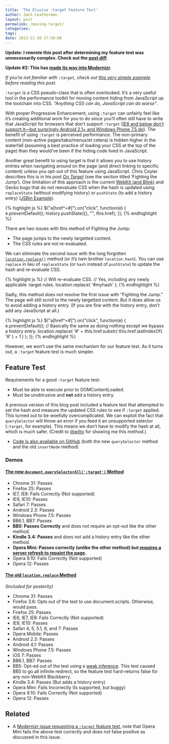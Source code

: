 ```yaml
---
title: 'The Elusive :target Feature Test'
author: Zach Leatherman
layout: post
permalink: /moving-target/
categories:
tags:
date: 2013-11-20 17:59:00
---
```


**Update: I rewrote this post after determining my feature test was unnecessarily complex. Check out the [post diff](https://github.com/zachleat/zachleat.com/commit/54b7cc7f4e26bacc849696dfa58fadec5dad5709).**

**Update #2: This has [made its way into Modernizr](https://github.com/Modernizr/Modernizr/pull/1107).**

*If you’re not familiar with `:target`, check out [this very simple example](http://www.zachleat.com/test/css-target-feature-test/control.html) before reading this post.*

`:target` is a CSS pseudo-class that is often overlooked. It’s a very useful tool in the performance toolkit for moving content hiding from JavaScript up the toolchain into CSS. *“Anything CSS can do, JavaScript can do worse”*.

With proper Progressive Enhancement, using `:target` can unfairly feel like it’s creating additional work for you to do since you’ll often still have to write that JavaScript for browsers that don’t support `:target` ([IE8 and below don’t support it—but surpringly Android 2.1+ and Windows Phone 7.5 do](https://developer.mozilla.org/en-US/docs/Web/CSS/:target#Browser_compatibility)). The benefit of using `:target` is perceived performance. The non-primary content (non-active pages/tabs/menus/et cetera) is hidden higher in the waterfall (assuming a best practice of loading your CSS at the top of the page) than they would’ve been if the hiding code lived in JavaScript.

Another great benefit to using target is that it allows you to use history entries when navigating around on the page (and direct linking to specific content) unless you opt-out of this feature using JavaScript. Chris Coyier describes this is in his post *[On Target](http://css-tricks.com/on-target/)* (see the section titled ‘Fighting the Jump’). One limitation of this approach is the current [WebKit (and Blink)](https://bugs.webkit.org/show_bug.cgi?id=83490) and Gecko bugs that do not reevaluate CSS when the hash is updated using `replaceState` (without modifying history) or `pushState` (to add a history entry) ([JSBin Example](http://jsbin.com/esunoh/2)).

{% highlight js %}
$("a[href^=#]").on("click", function(e) {
  e.preventDefault();
  history.pushState({}, "", this.href);
});
{% endhighlight %}

There are two issues with this method of Fighting the Jump:

* The page jumps to the newly targetted content.
* The CSS rules are not re-evaluated.

We can eliminate the second issue with the long forgotten [`location.replace()`](https://developer.mozilla.org/en-US/docs/Web/API/Location.replace) method (or it’s twin brother `location.hash`). You can use `replace` in lieu of `replaceState` (or `hash` instead of `pushState`) to update the hash and re-evaluate CSS.

{% highlight js %}
// Will re-evaluate CSS.
// Yes, including any newly applicable :target rules.
location.replace( '#myhash' );
{% endhighlight %}

Sadly, this method does not resolve the first issue with “Fighting the Jump.” The page will still scroll to the newly targetted content. But it does allow us to avoid adding a history entry. (If you are fine with the history entry, don’t add any JavaScript at all.)

{% highlight js %}
$("a[href^=#]").on("click", function(e) {
  e.preventDefault();
  // Basically the same as doing nothing except we bypass a history entry.
  location.replace( '#' + this.href.substr( this.href.lastIndexOf( '#' ) + 1 ) );
});
{% endhighlight %}

However, we won’t use the same mechanism for our feature test. As it turns out, a `:target` feature test is much simpler.

## Feature Test

Requirements for a good `:target` feature test:

* Must be able to execute prior to DOMContentLoaded.
* Must be unobtrusive and **not** add a history entry.

A previous version of this blog post included a feature test that attempted to set the hash and measure the updated CSS rules to see if `:target` applied. This turned out to be woefully overcomplicated. We can exploit the fact that `querySelector` will throw an error if you feed it an unsupported selector (`:target`, for example). This means we don’t have to modify the hash at all, which is much safer. (Credit to [@wilto](https://twitter.com/wilto) for showing me this method.)

* [Code is also available on GitHub](https://github.com/zachleat/Compatibility-Tests/tree/master/css-target-feature-test) (both the new `querySelector` method and the old `insertNode` method)

### Demos

#### [The new `document.querySelectorAll(':target')` Method](http://www.zachleat.com/test/css-target-feature-test/querySelector.html)

* Chrome 31: Passes
* Firefox 25: Passes
* IE7, IE8: Fails Correctly (Not supported)
* IE9, IE10: Passes
* Safari 7: Passes
* Android 2.3: Passes
* Windows Phone 7.5: Passes
* BB6.1, BB7: Passes
* **BB5: Passes Correctly** and does not require an opt-out like the other method.
* **Kindle 3.4: Passes** and does not add a history entry like the other method.
* **Opera Mini: Passes correctly (unlike the other method) but [requires a server refresh to repaint the page](https://github.com/Modernizr/Modernizr/pull/1107).**
* Opera 9.10: Fails Correctly (Not supported)
* Opera 12: Passes

#### [The old `location.replace` Method](http://www.zachleat.com/test/css-target-feature-test/insertNode.html)

*(Included for posterity)*

* Chrome 31: Passes
* Firefox 3.6: Opts out of the test to use document.scripts. Otherwise, would pass.
* Firefox 25: Passes
* IE6, IE7, IE8: Fails Correctly (Not supported)
* IE9, IE10: Passes
* Safari 4, 5, 5.1, 6, and 7: Passes
* Opera Mobile: Passes
* Android 2.3: Passes
* Android 4.1: Passes
* Windows Phone 7.5: Passes
* iOS 7: Passes
* BB6.1, BB7: Passes
* BB5: Opt-ed out of the test using a [weak inference](https://gist.github.com/jdalton/812950). This test caused BB5 to go all infinite redirect, so the feature test hard-returns false for any non-WebKit Blackberry.
* Kindle 3.4: Passes (But adds a history entry)
* Opera Mini: Fails Incorrectly (Is supported, but buggy)
* Opera 9.10: Fails Correctly (Not supported)
* Opera 12: Passes

## Related

* A [Modernizr issue requesting a `:target` feature test](https://github.com/Modernizr/Modernizr/issues/440), note that Opera Mini fails the above test correctly and does not false positive as discussed in this issue.
